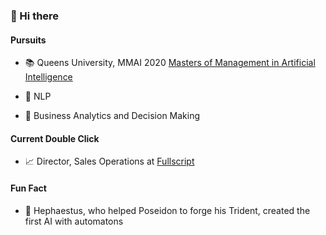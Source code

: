 ### 👋 Hi there

#### Pursuits

- 📚 Queens University, MMAI 2020 [Masters of Management in Artificial Intelligence](https://smith.queensu.ca/grad_studies/mmai/index.php)

- 🧪 NLP

- 📐 Business Analytics and Decision Making

#### Current Double Click

- 📈 Director, Sales Operations at [Fullscript](https://fullscript.com/careers)

#### Fun Fact

- 🤖 Hephaestus, who helped Poseidon to forge his Trident, created the first AI with automatons




<!--
**alexbakus/alexbakus** is a ✨ _special_ ✨ repository because its `README.md` (this file) appears on your GitHub profile.

Here are some ideas to get you started:

- 🔭 I’m currently working on ...
- 🌱 I’m currently learning ...
- 👯 I’m looking to collaborate on ...
- 🤔 I’m looking for help with ...
- 💬 Ask me about ...
- 📫 How to reach me: ...
- 😄 Pronouns: ...
- ⚡ Fun fact: ...

- 🌱 I’m currently learning AI and ML at Queens University. Masters of Management in Artificial Intelligence
- 🔭 I’m currently working on my thesis project
-->
